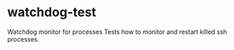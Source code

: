 # watchdog-test
Watchdog monitor for processes
Tests how to monitor and restart killed ssh processes.
